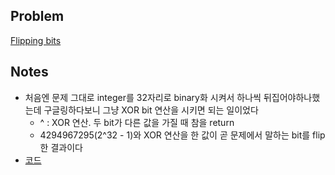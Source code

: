## Problem
[Flipping bits](https://www.hackerrank.com/challenges/flipping-bits/problem?h_l=interview&playlist_slugs%5B%5D=interview-preparation-kit&playlist_slugs%5B%5D=miscellaneous)

## Notes
* 처음엔 문제 그대로 integer를 32자리로 binary화 시켜서 하나씩 뒤집어야하나했는데 구글링하다보니 그냥 XOR bit 연산을 시키면 되는 일이었다
    * ^ : XOR 연산. 두 bit가 다른 값을 가질 때 참을 return
    * 4294967295(2^32 - 1)와 XOR 연산을 한 값이 곧 문제에서 말하는 bit를 flip한 결과이다
* [코드](solution.py)
